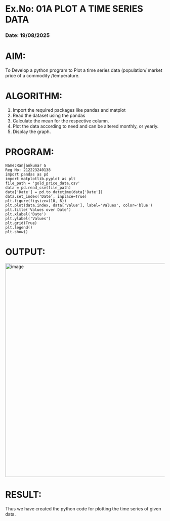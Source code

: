 # Ex.No: 01A PLOT A TIME SERIES DATA
###  Date: 19/08/2025

# AIM:
To Develop a python program to Plot a time series data (population/ market price of a commodity
/temperature.
# ALGORITHM:
1. Import the required packages like pandas and matplot
2. Read the dataset using the pandas
3. Calculate the mean for the respective column.
4. Plot the data according to need and can be altered monthly, or yearly.
5. Display the graph.
# PROGRAM:
```
Name:Ranjankumar G
Reg No: 212223240138
import pandas as pd
import matplotlib.pyplot as plt
file_path = 'gold_price_data.csv'
data = pd.read_csv(file_path)
data['Date'] = pd.to_datetime(data['Date'])
data.set_index('Date', inplace=True)
plt.figure(figsize=(10, 6))
plt.plot(data.index, data['Value'], label='Values', color='blue')
plt.title('Values over Date')
plt.xlabel('Date')
plt.ylabel('Values')
plt.grid(True)
plt.legend()
plt.show()
```
# OUTPUT:
<img width="1090" height="676" alt="image" src="https://github.com/user-attachments/assets/bfe37223-e692-46d5-8dcb-6f34a6e6f81c" />





# RESULT:
Thus we have created the python code for plotting the time series of given data.
